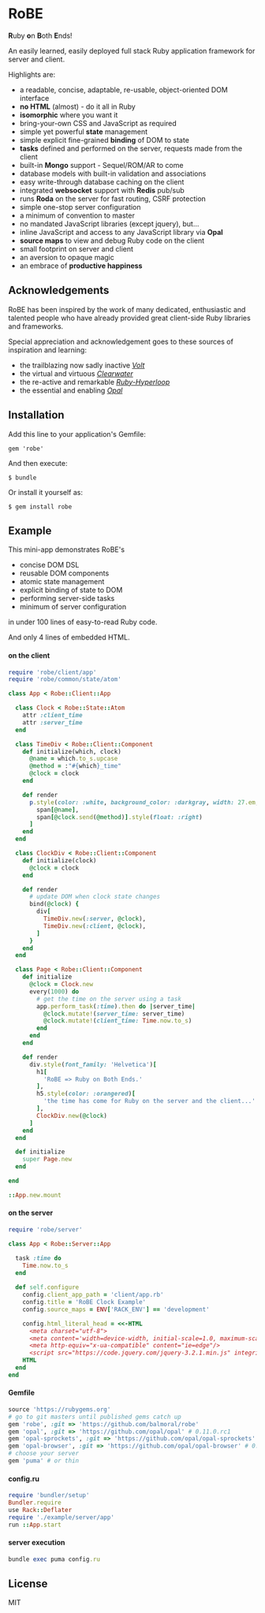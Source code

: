 # RoBE

**R**uby **o**n **B**oth **E**nds!

An easily learned, easily deployed full stack Ruby application framework for server and client.  

Highlights are:

- a readable, concise, adaptable, re-usable, object-oriented DOM interface
- **no HTML** (almost) - do it all in Ruby
- **isomorphic** where you want it
- bring-your-own CSS and JavaScript as required  
- simple yet powerful **state** management
- simple explicit fine-grained **binding** of DOM to state  
- **tasks** defined and performed on the server, requests made from the client
- built-in **Mongo** support - Sequel/ROM/AR to come
- database models with built-in validation and associations 
- easy write-through database caching on the client 
- integrated **websocket** support with **Redis** pub/sub  
- runs **Roda** on the server for fast routing, CSRF protection 
- simple one-stop server configuration
- a minimum of convention to master 
- no mandated JavaScript libraries (except jquery), but...
- inline JavaScript and access to any JavaScript library via **Opal** 
- **source maps** to view and debug Ruby code on the client
- small footprint on server and client
- an aversion to opaque magic
- an embrace of **productive happiness**  

## Acknowledgements

RoBE has been inspired by the work of many dedicated, enthusiastic and talented
people who have already provided great client-side Ruby libraries and frameworks. 

Special appreciation and acknowledgement goes to these sources of inspiration and learning:

- the trailblazing now sadly inactive [*Volt*](https://github.com/voltrb/volt) 
- the virtual and virtuous [*Clearwater*](https://github.com/clearwater-rb)
- the re-active and remarkable [*Ruby-Hyperloop*](http://ruby-hyperloop.org)
- the essential and enabling [*Opal*](http://opalrb.com/) 

## Installation

Add this line to your application's Gemfile:

    gem 'robe'

And then execute:

    $ bundle

Or install it yourself as:

    $ gem install robe


## Example

This mini-app demonstrates RoBE's

- concise DOM DSL
- reusable DOM components
- atomic state management
- explicit binding of state to DOM
- performing server-side tasks 
- minimum of server configuration

in under 100 lines of easy-to-read Ruby code.
 
And only 4 lines of embedded HTML.

#### on the client

```ruby
require 'robe/client/app'
require 'robe/common/state/atom'

class App < Robe::Client::App

  class Clock < Robe::State::Atom
    attr :client_time
    attr :server_time
  end

  class TimeDiv < Robe::Client::Component
    def initialize(which, clock)
      @name = which.to_s.upcase
      @method = :"#{which}_time"
      @clock = clock
    end

    def render
      p.style(color: :white, background_color: :darkgray, width: 27.em, padding: 0.5.em)[
        span[@name],
        span[@clock.send(@method)].style(float: :right)
      ]
    end
  end

  class ClockDiv < Robe::Client::Component
    def initialize(clock)
      @clock = clock
    end

    def render
      # update DOM when clock state changes
      bind(@clock) {
        div[
          TimeDiv.new(:server, @clock),
          TimeDiv.new(:client, @clock),
        ]
      }
    end
  end

  class Page < Robe::Client::Component
    def initialize
      @clock = Clock.new
      every(1000) do
        # get the time on the server using a task
        app.perform_task(:time).then do |server_time|
          @clock.mutate!(server_time: server_time)
          @clock.mutate!(client_time: Time.now.to_s)
        end
      end
    end

    def render
      div.style(font_family: 'Helvetica')[
        h1[
          'RoBE => Ruby on Both Ends.'
        ],
        h5.style(color: :orangered)[
          'the time has come for Ruby on the server and the client...'.upcase
        ],
        ClockDiv.new(@clock)
      ]
    end
  end

  def initialize
    super Page.new
  end

end

::App.new.mount

```

#### on the server

```ruby
require 'robe/server'

class App < Robe::Server::App

  task :time do
    Time.now.to_s
  end
  
  def self.configure
    config.client_app_path = 'client/app.rb'
    config.title = 'RoBE Clock Example'
    config.source_maps = ENV['RACK_ENV'] == 'development'

    config.html_literal_head = <<-HTML
      <meta charset="utf-8">
      <meta content='width=device-width, initial-scale=1.0, maximum-scale=1.0, user-scalable=0' name='viewport' />
      <meta http-equiv="x-ua-compatible" content="ie=edge"/>  
      <script src="https://code.jquery.com/jquery-3.2.1.min.js" integrity="sha256-hwg4gsxgFZhOsEEamdOYGBf13FyQuiTwlAQgxVSNgt4=" crossorigin="anonymous"></script>
    HTML
  end
end
```

#### Gemfile

```ruby
source 'https://rubygems.org'
# go to git masters until published gems catch up
gem 'robe', :git => 'https://github.com/balmoral/robe'
gem 'opal', :git => 'https://github.com/opal/opal' # 0.11.0.rc1
gem 'opal-sprockets', :git => 'https://github.com/opal/opal-sprockets' # for opal 0.11.0.rc1
gem 'opal-browser', :git => 'https://github.com/opal/opal-browser' # 0.2.0 
# choose your server
gem 'puma' # or thin

```

#### config.ru

```ruby
require 'bundler/setup'
Bundler.require
use Rack::Deflater
require './example/server/app'
run ::App.start
```

#### server execution

```ruby
bundle exec puma config.ru
```

## License

MIT



